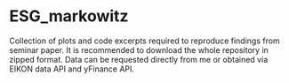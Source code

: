 # ESG_markowitz
Collection of plots and code excerpts required to reproduce findings from seminar paper.
It is recommended to download the whole repository in zipped format. 
Data can be requested directly from me or obtained via EIKON data API and yFinance API.
